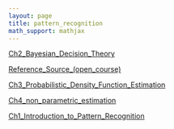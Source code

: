 ```yaml
---
layout: page
title: pattern_recognition
math_support: mathjax
---
```



[Ch2_Bayesian_Decision_Theory](Ch2_Bayesian_Decision_Theory)

[Reference_Source_(open_course)](Reference_Source_(open_course))

[Ch3_Probabilistic_Density_Function_Estimation](Ch3_Probabilistic_Density_Function_Estimation)

[Ch4_non_parametric_estimation](Ch4_non_parametric_estimation)

[Ch1_Introduction_to_Pattern_Recognition](Ch1_Introduction_to_Pattern_Recognition)



